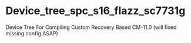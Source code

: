 # Device_tree_spc_s16_flazz_sc7731g
Device Tree For Compiling Custom Recovery Based CM-11.0 (will fixed missing config ASAP)
